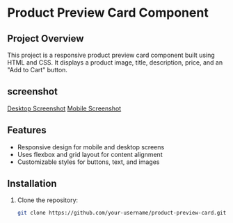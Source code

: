 # Product Preview Card Component

## Project Overview

This project is a responsive product preview card component built using HTML and CSS. It displays a product image, title, description, price, and an "Add to Cart" button.

## screenshot
[Desktop Screenshot](./design/Desktop%20Size%20(2).png)
[Mobile Screenshot](./design/Mobile%20Size.png)

## Features

- Responsive design for mobile and desktop screens
- Uses flexbox and grid layout for content alignment
- Customizable styles for buttons, text, and images

## Installation

1. Clone the repository:
   ```bash
   git clone https://github.com/your-username/product-preview-card.git